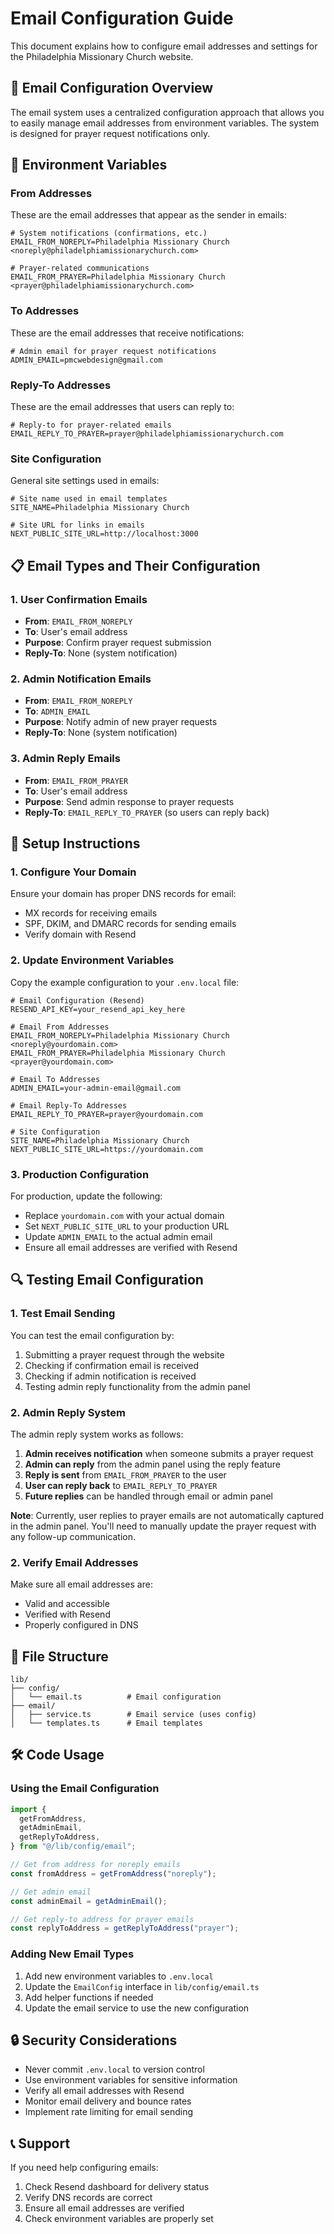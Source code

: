 # Email Configuration Guide

This document explains how to configure email addresses and settings for the Philadelphia Missionary Church website.

## 📧 Email Configuration Overview

The email system uses a centralized configuration approach that allows you to easily manage email addresses from environment variables. The system is designed for prayer request notifications only.

## 🔧 Environment Variables

### From Addresses

These are the email addresses that appear as the sender in emails:

```env
# System notifications (confirmations, etc.)
EMAIL_FROM_NOREPLY=Philadelphia Missionary Church <noreply@philadelphiamissionarychurch.com>

# Prayer-related communications
EMAIL_FROM_PRAYER=Philadelphia Missionary Church <prayer@philadelphiamissionarychurch.com>
```

### To Addresses

These are the email addresses that receive notifications:

```env
# Admin email for prayer request notifications
ADMIN_EMAIL=pmcwebdesign@gmail.com
```

### Reply-To Addresses

These are the email addresses that users can reply to:

```env
# Reply-to for prayer-related emails
EMAIL_REPLY_TO_PRAYER=prayer@philadelphiamissionarychurch.com
```

### Site Configuration

General site settings used in emails:

```env
# Site name used in email templates
SITE_NAME=Philadelphia Missionary Church

# Site URL for links in emails
NEXT_PUBLIC_SITE_URL=http://localhost:3000
```

## 📋 Email Types and Their Configuration

### 1. User Confirmation Emails

- **From**: `EMAIL_FROM_NOREPLY`
- **To**: User's email address
- **Purpose**: Confirm prayer request submission
- **Reply-To**: None (system notification)

### 2. Admin Notification Emails

- **From**: `EMAIL_FROM_NOREPLY`
- **To**: `ADMIN_EMAIL`
- **Purpose**: Notify admin of new prayer requests
- **Reply-To**: None (system notification)

### 3. Admin Reply Emails

- **From**: `EMAIL_FROM_PRAYER`
- **To**: User's email address
- **Purpose**: Send admin response to prayer requests
- **Reply-To**: `EMAIL_REPLY_TO_PRAYER` (so users can reply back)

## 🚀 Setup Instructions

### 1. Configure Your Domain

Ensure your domain has proper DNS records for email:

- MX records for receiving emails
- SPF, DKIM, and DMARC records for sending emails
- Verify domain with Resend

### 2. Update Environment Variables

Copy the example configuration to your `.env.local` file:

```env
# Email Configuration (Resend)
RESEND_API_KEY=your_resend_api_key_here

# Email From Addresses
EMAIL_FROM_NOREPLY=Philadelphia Missionary Church <noreply@yourdomain.com>
EMAIL_FROM_PRAYER=Philadelphia Missionary Church <prayer@yourdomain.com>

# Email To Addresses
ADMIN_EMAIL=your-admin-email@gmail.com

# Email Reply-To Addresses
EMAIL_REPLY_TO_PRAYER=prayer@yourdomain.com

# Site Configuration
SITE_NAME=Philadelphia Missionary Church
NEXT_PUBLIC_SITE_URL=https://yourdomain.com
```

### 3. Production Configuration

For production, update the following:

- Replace `yourdomain.com` with your actual domain
- Set `NEXT_PUBLIC_SITE_URL` to your production URL
- Update `ADMIN_EMAIL` to the actual admin email
- Ensure all email addresses are verified with Resend

## 🔍 Testing Email Configuration

### 1. Test Email Sending

You can test the email configuration by:

1. Submitting a prayer request through the website
2. Checking if confirmation email is received
3. Checking if admin notification is received
4. Testing admin reply functionality from the admin panel

### 2. Admin Reply System

The admin reply system works as follows:

1. **Admin receives notification** when someone submits a prayer request
2. **Admin can reply** from the admin panel using the reply feature
3. **Reply is sent** from `EMAIL_FROM_PRAYER` to the user
4. **User can reply back** to `EMAIL_REPLY_TO_PRAYER`
5. **Future replies** can be handled through email or admin panel

**Note**: Currently, user replies to prayer emails are not automatically captured in the admin panel. You'll need to manually update the prayer request with any follow-up communication.

### 2. Verify Email Addresses

Make sure all email addresses are:

- Valid and accessible
- Verified with Resend
- Properly configured in DNS

## 📁 File Structure

```
lib/
├── config/
│   └── email.ts          # Email configuration
├── email/
│   ├── service.ts        # Email service (uses config)
│   └── templates.ts      # Email templates
```

## 🛠️ Code Usage

### Using the Email Configuration

```typescript
import {
  getFromAddress,
  getAdminEmail,
  getReplyToAddress,
} from "@/lib/config/email";

// Get from address for noreply emails
const fromAddress = getFromAddress("noreply");

// Get admin email
const adminEmail = getAdminEmail();

// Get reply-to address for prayer emails
const replyToAddress = getReplyToAddress("prayer");
```

### Adding New Email Types

1. Add new environment variables to `.env.local`
2. Update the `EmailConfig` interface in `lib/config/email.ts`
3. Add helper functions if needed
4. Update the email service to use the new configuration

## 🔒 Security Considerations

- Never commit `.env.local` to version control
- Use environment variables for sensitive information
- Verify all email addresses with Resend
- Monitor email delivery and bounce rates
- Implement rate limiting for email sending

## 📞 Support

If you need help configuring emails:

1. Check Resend dashboard for delivery status
2. Verify DNS records are correct
3. Ensure all email addresses are verified
4. Check environment variables are properly set
